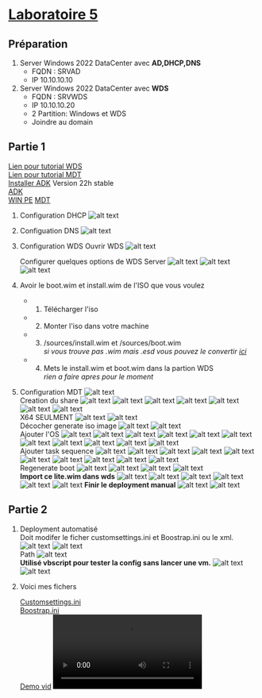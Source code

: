 # [Laboratoire 5](<../../labs pdf/Laboratoire-5.pdf>)

## Préparation 
1. Server Windows 2022 DataCenter avec **AD,DHCP,DNS** 
    - FQDN : SRVAD
    - IP 10.10.10.10
2. Server Windows 2022 DataCenter avec **WDS**
    - FQDN : SRVWDS
    - IP 10.10.10.20
    - 2 Partition: Windows et WDS
    - Joindre au domain

## Partie 1
[Lien pour tutorial WDS](https://rdr-it.com/wds-installation-et-configuration/#introduction)<br>
[Lien pour tutorial MDT](https://rdr-it.com/deployer-windows-avec-mdt-et-wds/8/)<br>
[Installer ADK](https://learn.microsoft.com/en-us/windows-hardware/get-started/adk-install)
Version 22h stable <br>
[ADK](https://go.microsoft.com/fwlink/?linkid=2196127)<br>
[WIN PE](https://go.microsoft.com/fwlink/?linkid=2196224)
[MDT](https://www.microsoft.com/en-us/download/details.aspx?id=54259)

1. Configuration DHCP
    ![alt text](pics/DHCP.jpg)

2. Configuation DNS
    ![alt text](pics/DNS.jpg)

3. Configuration WDS
    Ouvrir WDS
    ![alt text](pics/screen0.0.jpg)

    Configurer quelques options de WDS Server
    ![alt text](pics/screen0.1.jpg)
    ![alt text](pics/screen0.2.jpg)
    ![alt text](pics/screen0.3.jpg)

4. Avoir le boot.wim et install.wim de l'ISO que vous voulez
    - 1. Télécharger l'iso
    - 2. Monter l'iso dans votre machine
    - 3. /sources/install.wim et /sources/boot.wim<br>
    *si vous trouve pas .wim mais .esd vous pouvez le convertir [ici](https://rdr-it.com/convertir-un-fichier-esd-en-wim/)*
    - 4. Mets le install.wim et boot.wim dans la partion WDS<br>
    *rien a faire apres pour le moment*

5. Configuration MDT
    ![alt text](pics/screen1.jpg)<br>
    Creation du share
    ![alt text](pics/screen2.jpg)
    ![alt text](pics/screen2.jpg)
    ![alt text](pics/screen3.jpg)
    ![alt text](pics/screen4.jpg)
    ![alt text](pics/screen5.jpg)
    ![alt text](pics/screen6.jpg)
    ![alt text](pics/screen7.jpg)<br>
    X64 SEULMENT
    ![alt text](pics/screen8.jpg)
    ![alt text](pics/screen9.jpg)<br>
    Décocher generate iso image
    ![alt text](pics/screen10.jpg)
    ![alt text](pics/screen11.jpg)<br>
    Ajouter l'OS
    ![alt text](pics/screen12.jpg)
    ![alt text](pics/screen13.jpg)
    ![alt text](pics/screen14.jpg)
    ![alt text](pics/screen15.jpg)
    ![alt text](pics/screen16.jpg)
    ![alt text](pics/screen17.jpg)
    ![alt text](pics/screen18.jpg)
    ![alt text](pics/screen19.jpg)
    ![alt text](pics/screen20.jpg)
    ![alt text](pics/screen21.jpg)
    ![alt text](pics/screen22.jpg)<br>
    Ajouter task sequence
    ![alt text](pics/screen23.jpg)
    ![alt text](pics/screen24.jpg)
    ![alt text](pics/screen25.jpg)
    ![alt text](pics/screen26.jpg)
    ![alt text](pics/screen27.jpg)
    ![alt text](pics/screen28.jpg)
    ![alt text](pics/screen29.jpg)
    ![alt text](pics/screen30.jpg)
    ![alt text](pics/screen31.jpg)
    ![alt text](pics/screen32.jpg)<br>
    Regenerate boot
    ![alt text](pics/screen33.jpg)
    ![alt text](pics/screen34.jpg)
    ![alt text](pics/screen35.jpg)
    ![alt text](pics/screen36.0.jpg)<br>
    **Import ce lite.wim dans wds**
    ![alt text](pics/screen36.1.jpg)
    ![alt text](pics/screen36.2.jpg)
    ![alt text](pics/screen36.3.jpg)
    ![alt text](pics/screen36.4.jpg)
    ![alt text](pics/screen36.5.jpg)
    ![alt text](pics/screen36.6.jpg)
    **Finir le deployment manual**
    ![alt text](pics/vmmdt1.jpg)
    ![alt text](pics/vmmdt2.jpg)
## Partie 2

1. Deployment automatisé<br>
    Doit modifer le ficher customsettings.ini et Boostrap.ini ou le xml.
    ![alt text](pics/screen37.jpg)
    ![alt text](pics/screen38.jpg)<br>
    Path
    ![alt text](pics/screen39.jpg)<br>
    **Utilisé vbscript pour tester la config sans lancer une vm.**
    ![alt text](pics/screen40.jpg)
    ![alt text](pics/screen41.jpg)

2. Voici mes fichers

    [Customsettings.ini](CustomSettings.ini)<br>
    [Boostrap.ini](Bootstrap.ini)<br>
    [Demo vid](demo.mp4)
    <video controls src="demo.mp4" title="Title"></video>